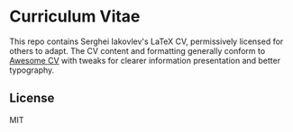 # Curriculum Vitae

This repo contains Serghei Iakovlev's LaTeX CV, permissively licensed for others to adapt.
The CV content and formatting generally conform to [Awesome CV](https://github.com/posquit0/Awesome-CV) with tweaks for clearer information presentation and better typography.

## License

MIT
